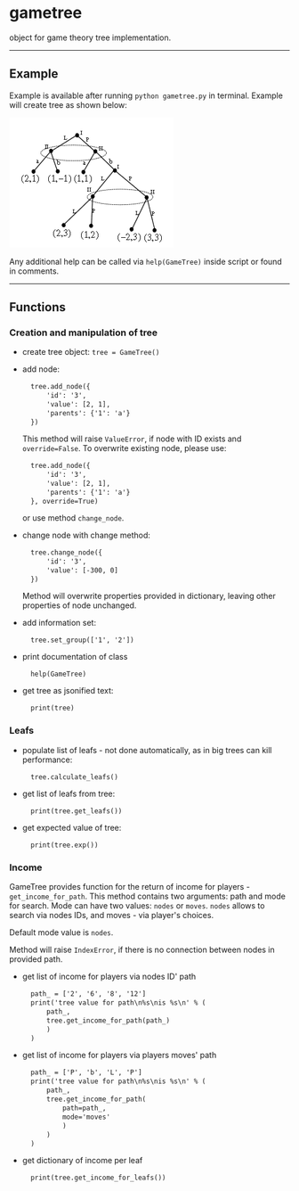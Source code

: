 # gametree
object for game theory tree implementation.

---
## Example

Example is available after running `python gametree.py` in terminal. 
Example will create tree as shown below:

![no tree picture found in documents folder](documents/example_tree.png)

Any additional help can be called via `help(GameTree)` inside script or found in comments.

---
## Functions
### Creation and manipulation of tree
* create tree object: `tree = GameTree()`
* add node:

        tree.add_node({
            'id': '3',
            'value': [2, 1],
            'parents': {'1': 'a'}
        })
        
    This method will raise `ValueError`, if node with ID exists and `override=False`.
    To overwrite existing node, please use:
    
        tree.add_node({
            'id': '3',
            'value': [2, 1],
            'parents': {'1': 'a'}
        }, override=True)
   
    or use method `change_node`.
    
* change node with change method:

        tree.change_node({
            'id': '3',
            'value': [-300, 0]
        })
        
    Method will overwrite properties provided in dictionary, leaving other properties of node unchanged.

* add information set:

        tree.set_group(['1', '2'])
    
* print documentation of class
    
        help(GameTree)

* get tree as jsonified text:

        print(tree)

### Leafs
* populate list of leafs - not done automatically, as in big trees can kill performance:
        
        tree.calculate_leafs()
        
* get list of leafs from tree:
    
        print(tree.get_leafs())

* get expected value of tree:

        print(tree.exp())

### Income

GameTree provides function for the return of income for players - `get_income_for_path`.
This method contains two arguments: path and mode for search. Mode can have two values: `nodes` or `moves`.
`nodes` allows to search via nodes IDs, and moves - via player's choices.

Default mode value is `nodes`.

Method will raise `IndexError`, if there is no connection between nodes in provided path.

* get list of income for players via nodes ID' path

        path_ = ['2', '6', '8', '12']
        print('tree value for path\n%s\nis %s\n' % (
            path_, 
            tree.get_income_for_path(path_)
            )
        )

* get list of income for players via players moves' path

        path_ = ['P', 'b', 'L', 'P']
        print('tree value for path\n%s\nis %s\n' % (
            path_, 
            tree.get_income_for_path(
                path=path_,
                mode='moves'
                )
            )
        )


* get dictionary of income per leaf

        print(tree.get_income_for_leafs())

